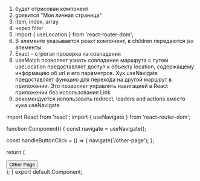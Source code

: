 1. будет отрисован компонент <Users />
2. gоявится "Моя личная страница"
3. item, index, array.
4. через fılter
5. import { useLocation } from 'react-router-dom';
6. В элементе указывается реакт компонент, в children передаются jsx элементы
7. Exact – строгая проверка на совпадения
8. useMatch позволяет узнать совпадение маршрута с путем
   useLocation предоставляет доступ к объекту location, содержащему информацию об url и его параметров.
   Хук useNavigate предоставляет функцию для перехода на другой маршрут в приложении. Это позволяет управлять навигацией в React приложении без использования Link
9. рекомендуется использовать redirect, loaders and actions вместо хука useNavigate

import React from 'react';
import { useNavigate } from 'react-router-dom';

function Component() {
const navigate = useNavigate();

const handleButtonClick = () => {
navigate('/other-page');
};

return (

<div>
<button onClick={handleButtonClick}>Other Page</button>

</div>
  );
}
export default Component;
